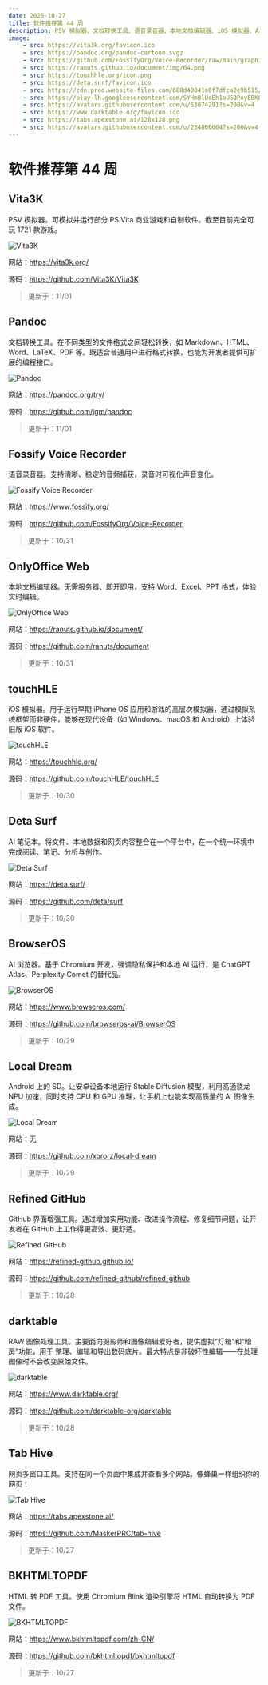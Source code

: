 ```yaml
---
date: 2025-10-27
title: 软件推荐第 44 周
description: PSV 模拟器、文档转换工具、语音录音器、本地文档编辑器、iOS 模拟器、AI 笔记本、AI 浏览器、Android 上的 SD、GitHub 界面增强工具、RAW 图像处理工具、网页多窗口工具、HTML 转 PDF 工具。
image: 
    - src: https://vita3k.org/favicon.ico
    - src: https://pandoc.org/pandoc-cartoon.svgz
    - src: https://github.com/FossifyOrg/Voice-Recorder/raw/main/graphics/icon.webp
    - src: https://ranuts.github.io/document/img/64.png
    - src: https://touchhle.org/icon.png
    - src: https://deta.surf/favicon.ico
    - src: https://cdn.prod.website-files.com/688d40041a6f7dfca2e9b515/688e21f670bb87b3a67fd923_Favicon.png
    - src: https://play-lh.googleusercontent.com/SYHmBlUeEh1aU5QPoyEBK8yCOHOSTM7_uYabaBQnQF63tW7AEJ8M5SJOUk9fexKHBw=w480-h960-rw
    - src: https://avatars.githubusercontent.com/u/53074291?s=200&v=4
    - src: https://www.darktable.org/favicon.ico
    - src: https://tabs.apexstone.ai/128x128.png
    - src: https://avatars.githubusercontent.com/u/234860664?s=200&v=4
---
```


# 软件推荐第 44 周

## Vita3K <Badge type="info" text="Android" /> <Badge type="tip" text="桌面端" />

PSV 模拟器。可模拟并运行部分 PS Vita 商业游戏和自制软件。截至目前完全可玩 1721 款游戏。

<ClientOnly><Img src="/images/software/2025/44/vita3k.webp" alt="Vita3K" /></ClientOnly>

网站：https://vita3k.org/

源码：https://github.com/Vita3K/Vita3K

> 更新于：11/01

## Pandoc <Badge type="warning" text="Web" />

文档转换工具。在不同类型的文件格式之间轻松转换，如 Markdown、HTML、Word、LaTeX、PDF 等。既适合普通用户进行格式转换，也能为开发者提供可扩展的编程接口。

<ClientOnly><Img src="/images/software/2025/44/pandoc.webp" alt="Pandoc" /></ClientOnly>

网站：https://pandoc.org/try/

源码：https://github.com/jgm/pandoc

> 更新于：11/01

## Fossify Voice Recorder <Badge type="info" text="Android" />

语音录音器。支持清晰、稳定的音频捕获，录音时可视化声音变化。

<ClientOnly><Img src="/images/software/2025/44/fossify-voice-recorder.webp" alt="Fossify Voice Recorder" /></ClientOnly>

网站：https://www.fossify.org/

源码：https://github.com/FossifyOrg/Voice-Recorder

> 更新于：10/31

## OnlyOffice Web <Badge type="warning" text="Web" />

本地文档编辑器。无需服务器、即开即用，支持 Word、Excel、PPT 格式，体验实时编辑。

<ClientOnly><Img src="/images/software/2025/44/only-office-web.webp" alt="OnlyOffice Web" /></ClientOnly>

网站：https://ranuts.github.io/document/

源码：https://github.com/ranuts/document

> 更新于：10/31

## touchHLE <Badge type="info" text="Android" /> <Badge type="tip" text="桌面端" />

iOS 模拟器。用于运行早期 iPhone OS 应用和游戏的高层次模拟器，通过模拟系统框架而非硬件，能够在现代设备（如 Windows、macOS 和 Android）上体验旧版 iOS 软件。

<ClientOnly><Img src="/images/software/2025/44/touch-hle.webp" alt="touchHLE" /></ClientOnly>

网站：https://touchhle.org/

源码：https://github.com/touchHLE/touchHLE

> 更新于：10/30

## Deta Surf <Badge type="tip" text="桌面端" />

AI 笔记本。将文件、本地数据和网页内容整合在一个平台中，在一个统一环境中完成阅读、笔记、分析与创作。

<ClientOnly><Img src="/images/software/2025/44/deta-surf.webp" alt="Deta Surf" /></ClientOnly>

网站：https://deta.surf/

源码：https://github.com/deta/surf

> 更新于：10/30

## BrowserOS <Badge type="tip" text="桌面端" />

AI 浏览器。基于 Chromium 开发，强调隐私保护和本地 AI 运行，是 ChatGPT Atlas、Perplexity Comet 的替代品。

<ClientOnly><Img src="/images/software/2025/44/browser-os.webp" alt="BrowserOS" /></ClientOnly>

网站：https://www.browseros.com/

源码：https://github.com/browseros-ai/BrowserOS

> 更新于：10/29

## Local Dream <Badge type="info" text="Android" />

Android 上的 SD。让安卓设备本地运行 Stable Diffusion 模型，利用高通骁龙 NPU 加速，同时支持 CPU 和 GPU 推理，让手机上也能实现高质量的 AI 图像生成。

<ClientOnly><Img src="/images/software/2025/44/local-dream.webp" alt="Local Dream" /></ClientOnly>

网站：无

源码：https://github.com/xororz/local-dream

> 更新于：10/29

## Refined GitHub <Badge type="danger" text="扩展程序" />

GitHub 界面增强工具。通过增加实用功能、改进操作流程、修复细节问题，让开发者在 GitHub 上工作得更高效、更舒适。

<ClientOnly><Img src="/images/software/2025/44/refined-github.webp" alt="Refined GitHub" /></ClientOnly>

网站：https://refined-github.github.io/

源码：https://github.com/refined-github/refined-github

> 更新于：10/28

## darktable <Badge type="tip" text="桌面端" />

RAW 图像处理工具。主要面向摄影师和图像编辑爱好者，提供虚拟“灯箱”和“暗房”功能，用于 整理、编辑和导出数码底片。最大特点是非破坏性编辑——在处理图像时不会改变原始文件。

<ClientOnly><Img src="/images/software/2025/44/darktable.webp" alt="darktable" /></ClientOnly>

网站：https://www.darktable.org/

源码：https://github.com/darktable-org/darktable

> 更新于：10/28

## Tab Hive <Badge type="warning" text="Web" /> <Badge type="tip" text="桌面端" />

网页多窗口工具。支持在同一个页面中集成并查看多个网站。像蜂巢一样组织你的网页！

<ClientOnly><Img src="/images/software/2025/44/tab-hive.webp" alt="Tab Hive" /></ClientOnly>

网站：https://tabs.apexstone.ai/

源码：https://github.com/MaskerPRC/tab-hive

> 更新于：10/27

## BKHTMLTOPDF <Badge type="warning" text="Web" />

HTML 转 PDF 工具。使用 Chromium Blink 渲染引擎将 HTML 自动转换为 PDF 文件。

<ClientOnly><Img src="/images/software/2025/44/bkhtmltopdf.webp" alt="BKHTMLTOPDF" /></ClientOnly>

网站：https://www.bkhtmltopdf.com/zh-CN/

源码：https://github.com/bkhtmltopdf/bkhtmltopdf

> 更新于：10/27